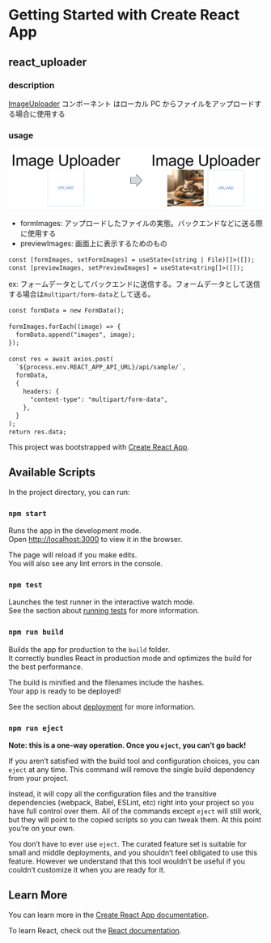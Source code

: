 # Getting Started with Create React App

## react_uploader

### description

[ImageUploader](src/components/ImageUploader.tsx) コンポーネント はローカル PC からファイルをアップロードする場合に使用する

### usage

![upload-sample](assets/image.png)

- formImages: アップロードしたファイルの実態。バックエンドなどに送る際に使用する
- previewImages: 画面上に表示するためのもの

```
const [formImages, setFormImages] = useState<(string | File)[]>([]);
const [previewImages, setPreviewImages] = useState<string[]>([]);
```

ex: フォームデータとしてバックエンドに送信する。フォームデータとして送信する場合は`multipart/form-data`として送る。

```
const formData = new FormData();

formImages.forEach((image) => {
  formData.append("images", image);
});

const res = await axios.post(
  `${process.env.REACT_APP_API_URL}/api/sample/`,
  formData,
  {
    headers: {
      "content-type": "multipart/form-data",
    },
  }
);
return res.data;
```

This project was bootstrapped with [Create React App](https://github.com/facebook/create-react-app).

## Available Scripts

In the project directory, you can run:

### `npm start`

Runs the app in the development mode.\
Open [http://localhost:3000](http://localhost:3000) to view it in the browser.

The page will reload if you make edits.\
You will also see any lint errors in the console.

### `npm test`

Launches the test runner in the interactive watch mode.\
See the section about [running tests](https://facebook.github.io/create-react-app/docs/running-tests) for more information.

### `npm run build`

Builds the app for production to the `build` folder.\
It correctly bundles React in production mode and optimizes the build for the best performance.

The build is minified and the filenames include the hashes.\
Your app is ready to be deployed!

See the section about [deployment](https://facebook.github.io/create-react-app/docs/deployment) for more information.

### `npm run eject`

**Note: this is a one-way operation. Once you `eject`, you can’t go back!**

If you aren’t satisfied with the build tool and configuration choices, you can `eject` at any time. This command will remove the single build dependency from your project.

Instead, it will copy all the configuration files and the transitive dependencies (webpack, Babel, ESLint, etc) right into your project so you have full control over them. All of the commands except `eject` will still work, but they will point to the copied scripts so you can tweak them. At this point you’re on your own.

You don’t have to ever use `eject`. The curated feature set is suitable for small and middle deployments, and you shouldn’t feel obligated to use this feature. However we understand that this tool wouldn’t be useful if you couldn’t customize it when you are ready for it.

## Learn More

You can learn more in the [Create React App documentation](https://facebook.github.io/create-react-app/docs/getting-started).

To learn React, check out the [React documentation](https://reactjs.org/).
